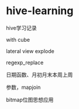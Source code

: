 # hive-learning
hive学习记录



with cube



lateral view explode



regexp_replace



日期函数、月初月末本周上周



参数，mapjoin



bitmap位图思想应用

